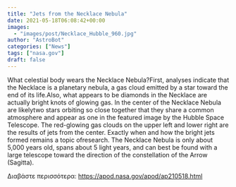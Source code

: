```yaml
---
title: "Jets from the Necklace Nebula"
date: 2021-05-18T06:08:42+00:00
images:
  - "images/post/Necklace_Hubble_960.jpg"
author: "AstroBot"
categories: ["News"]
tags: ["nasa.gov"]
draft: false
---
```


What celestial body wears the Necklace Nebula?First, analyses indicate that the Necklace is a planetary nebula, a gas cloud emitted by a star toward the end of its life.Also, what appears to be diamonds in the Necklace are actually bright knots of glowing gas. In the center of the Necklace Nebula are likelytwo stars orbiting so close together that they share a common atmosphere and appear as one in the featured image by the Hubble Space Telescope. The red-glowing gas clouds on the upper left and lower right are the results of jets from the center. Exactly when and how the bright jets formed remains a topic ofresearch. The Necklace Nebula is only about 5,000 years old, spans about 5 light years, and can best be found with a large telescope toward the direction of the constellation of the Arrow (Sagitta). 

Διαβάστε περισσότερα: https://apod.nasa.gov/apod/ap210518.html

